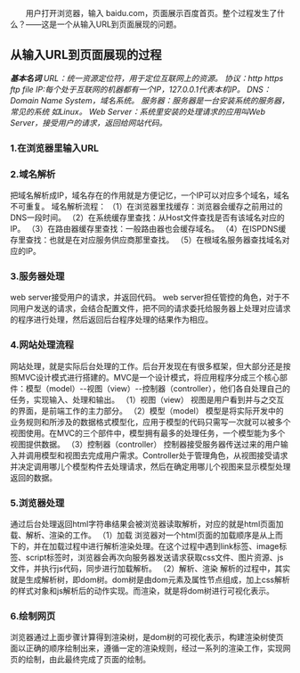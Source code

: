 　　用户打开浏览器，输入 baidu.com，页面展示百度首页。整个过程发生了什么？——这是一个从输入URL到页面展现的问题。
  ## 从输入URL到页面展现的过程
  ***基本名词***
  *URL：统一资源定位符，用于定位互联网上的资源。
  协议：http https ftp file
  IP:每个处于互联网的机器都有一个IP，127.0.0.1代表本机IP。
  DNS：Domain Name System，域名系统。
  服务器：服务器是一台安装系统的服务器，常见的系统 如Linux。
  Web Server：系统里安装的处理请求的应用叫Web Server，接受用户的请求，返回给网站代码。*
  ### 1.在浏览器里输入URL
  ### 2.域名解析
  把域名解析成IP，域名存在的作用就是方便记忆，一个IP可以对应多个域名，域名不可重复。
  域名解析流程：
  （1）在浏览器里找缓存：浏览器会缓存之前用过的DNS一段时间。
  （2）在系统缓存里查找：从Host文件查找是否有该域名对应的IP。
  （3）在路由器缓存里查找：一般路由器也会缓存域名。
  （4）在ISPDNS缓存里查找：也就是在对应服务供应商那里查找。
  （5）在根域名服务器查找域名对应的IP。
  ### 3.服务器处理
  web server接受用户的请求，并返回代码。
  web server担任管控的角色，对于不同用户发送的请求，会结合配置文件，把不同的请求委托给服务器上处理对应请求的程序进行处理，然后返回后台程序处理的结果作为相应。
  ### 4.网站处理流程
  网站处理，就是实际后台处理的工作。后台开发现在有很多框架，但大部分还是按照MVC设计模式进行搭建的。MVC是一个设计模式，将应用程序分成三个核心部件：模型（model）--视图（view）--控制器（controller），他们各自处理自己的任务，实现输入、处理和输出。
  （1）视图（view）
  视图是用户看到并与之交互的界面，是前端工作的主力部分。
  （2）模型（model）
  模型是将实际开发中的业务规则和所涉及的数据格式模型化，应用于模型的代码只需写一次就可以被多个视图使用。在MVC的三个部件中，模型拥有最多的处理任务，一个模型能为多个视图提供数据。
  （3）控制器（controller）
  控制器接受服务器传送过来的用户输入并调用模型和视图去完成用户需求。Controller处于管理角色，从视图接受请求并决定调用哪儿个模型构件去处理请求，然后在确定用哪儿个视图来显示模型处理返回的数据。
  ### 5.浏览器处理
  通过后台处理返回html字符串结果会被浏览器读取解析，对应的就是html页面加载、解析、渲染的工作。
  （1）加载
  浏览器对一个html页面的加载顺序是从上而下的，并在加载过程中进行解析渲染处理。在这个过程中遇到link标签、image标签、script标签时，浏览器会再次向服务器发送请求获取css文件、图片资源、js文件，并执行js代码，同步进行加载解析。
  （2）解析、渲染
  解析的过程中，其实就是生成解析树，即dom树。dom树是由dom元素及属性节点组成，加上css解析的样式对象和js解析后的动作实现。而渲染，就是将dom树进行可视化表示。
  ### 6.绘制网页
  浏览器通过上面步骤计算得到渲染树，是dom树的可视化表示，构建渲染树使页面以正确的顺序绘制出来，遵循一定的渲染规则，经过一系列的渲染工作，实现网页的绘制，由此最终完成了页面的绘制。